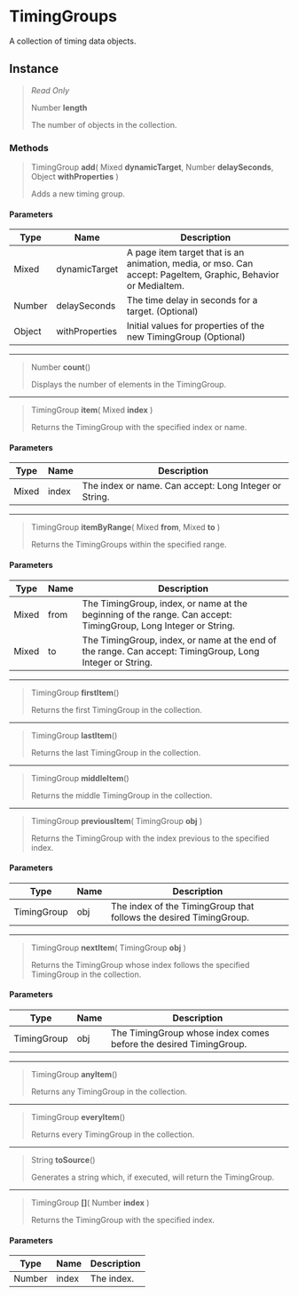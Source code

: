 # TimingGroups
A collection of timing data objects.

## Instance
> *Read Only* 
> 
> Number **length** 
>
> The number of objects in the collection.

### Methods
> TimingGroup **add**( Mixed **dynamicTarget**, Number **delaySeconds**, Object **withProperties** )
> 
> Adds a new timing group.
#### Parameters
| Type | Name | Description |
|---|---|---|
| Mixed | dynamicTarget | A page item target that is an animation, media, or mso. Can accept: PageItem, Graphic, Behavior or MediaItem. |
| Number | delaySeconds | The time delay in seconds for a target. (Optional) |
| Object | withProperties | Initial values for properties of the new TimingGroup (Optional) |

*** 
> Number **count**()
> 
> Displays the number of elements in the TimingGroup.
*** 
> TimingGroup **item**( Mixed **index** )
> 
> Returns the TimingGroup with the specified index or name.
#### Parameters
| Type | Name | Description |
|---|---|---|
| Mixed | index | The index or name. Can accept: Long Integer or String. |

*** 
> TimingGroup **itemByRange**( Mixed **from**, Mixed **to** )
> 
> Returns the TimingGroups within the specified range.
#### Parameters
| Type | Name | Description |
|---|---|---|
| Mixed | from | The TimingGroup, index, or name at the beginning of the range. Can accept: TimingGroup, Long Integer or String. |
| Mixed | to | The TimingGroup, index, or name at the end of the range. Can accept: TimingGroup, Long Integer or String. |

*** 
> TimingGroup **firstItem**()
> 
> Returns the first TimingGroup in the collection.
*** 
> TimingGroup **lastItem**()
> 
> Returns the last TimingGroup in the collection.
*** 
> TimingGroup **middleItem**()
> 
> Returns the middle TimingGroup in the collection.
*** 
> TimingGroup **previousItem**( TimingGroup **obj** )
> 
> Returns the TimingGroup with the index previous to the specified index.
#### Parameters
| Type | Name | Description |
|---|---|---|
| TimingGroup | obj | The index of the TimingGroup that follows the desired TimingGroup. |

*** 
> TimingGroup **nextItem**( TimingGroup **obj** )
> 
> Returns the TimingGroup whose index follows the specified TimingGroup in the collection.
#### Parameters
| Type | Name | Description |
|---|---|---|
| TimingGroup | obj | The TimingGroup whose index comes before the desired TimingGroup. |

*** 
> TimingGroup **anyItem**()
> 
> Returns any TimingGroup in the collection.
*** 
> TimingGroup **everyItem**()
> 
> Returns every TimingGroup in the collection.
*** 
> String **toSource**()
> 
> Generates a string which, if executed, will return the TimingGroup.
*** 
> TimingGroup **[]**( Number **index** )
> 
> Returns the TimingGroup with the specified index.
#### Parameters
| Type | Name | Description |
|---|---|---|
| Number | index | The index. |


